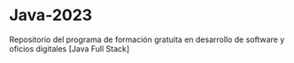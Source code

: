 # Java-2023
Repositorio del programa de formación gratuita en desarrollo de software y oficios digitales [Java Full Stack]
